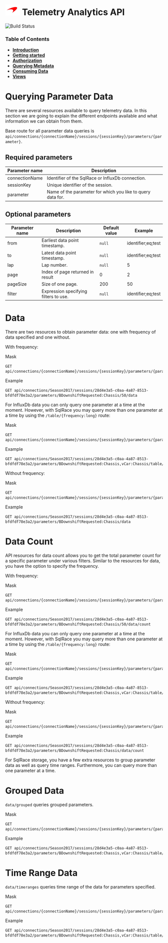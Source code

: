 # ![logo](/docs/branding.bmp) Telemetry Analytics API

![Build Status](https://mat-ocs.visualstudio.com/Telemetry%20Analytics%20Platform/_apis/build/status/MAT.TAP.TelemetryAnalytics.API/MAT.TAP.TelemetryAnalytics.API%20-%20Pull%20Request%20Gateway?branchName=develop)

### Table of Contents
- [**Introduction**](/README.md)<br>
- [**Getting started**](/docs/GettingStarted.md)<br>
- [**Authorization**](/docs/Authorization.md)<br>
- [**Querying Metadata**](/docs/Metadata.md)<br>
- [**Consuming Data**](/docs/ConsumingData.md)<br>
- [**Views**](/docs/Views.md)<br>


Querying Parameter Data
========

There are several resources available to query telemetry data. In this section we are going to explain the different endpoints available and what information we can obtain from them.

Base route for all parameter data queries is `api/connections/{connectionName}/sessions/{sessionKey}/parameters/{parameter}`.

Required parameters  
-------------------  
  
| Parameter name | Description
|----------------|-------------------------------------------------------------| 
| connectionName | Identifier of the SqlRace or InfluxDb connection. |  
| sessionKey | Unique identifier of the session. |  
| parameter | Name of the parameter for which you like to query data for. |

Optional parameters  
-------------------  
  
| Parameter name | Description | Default value | Example |  
|----------------|-------------|---------------|---------|   
| from | Earliest data point timestamp. | `null` | identifier;eq;test|measurementName;eq;testMeasurement |
| to | Latest data point timestamp. | `null` | identifier;eq;test|measurementName;eq;testMeasurement |
| lap | Lap number. | `null` | 5 |
| page | Index of page returned in result | 0 | 2 |
| pageSize | Size of one page. | 200 | 50 |
| filter | Expression specifying filters to use. | `null` | identifier;eq;test|measurementName;eq;testMeasurement |

Data
=====

There are two resources to obtain parameter data: one with frequency of data specified and one without.

With frequency:

Mask
```
GET api/connections/{connectionName}/sessions/{sessionKey}/parameters/{parameter}/{frequency:long}/data
```

Example  
```
GET api/connections/Season2017/sessions/28d4e3a5-c0aa-4a87-8513-bfdfdf78e3a2/parameters/BDownshiftRequested:Chassis/50/data
```
For InfluxDb data you can only query one parameter at a time at the moment. However, with SqlRace you may query more than one parameter at a time by using the `/table/{frequency:long}` route:

Mask
```
GET api/connections/{connectionName}/sessions/{sessionKey}/parameters/{parameters}/table/{frequency:long}/data
```

Example  
```
GET api/connections/Season2017/sessions/28d4e3a5-c0aa-4a87-8513-bfdfdf78e3a2/parameters/BDownshiftRequested:Chassis,vCar:Chassis/table/50/data
```

Without frequency:

Mask
```
GET api/connections/{connectionName}/sessions/{sessionKey}/parameters/{parameter}/data
```

Example  
```
GET api/connections/Season2017/sessions/28d4e3a5-c0aa-4a87-8513-bfdfdf78e3a2/parameters/BDownshiftRequested:Chassis/data
```

Data Count
==========

API resources for data count allows you to get the total parameter count for a specific parameter under various filters. Similar to the resources for data, you have the option to specify the frequency.

With frequency:

Mask
```
GET api/connections/{connectionName}/sessions/{sessionKey}/parameters/{parameter}/{frequency:long}/data/count
```

Example  
```
GET api/connections/Season2017/sessions/28d4e3a5-c0aa-4a87-8513-bfdfdf78e3a2/parameters/BDownshiftRequested:Chassis/50/data/count
```

For InfluxDb data you can only query one parameter at a time at the moment. However, with SqlRace you may query more than one parameter at a time by using the `/table/{frequency:long}` route:

Mask
```
GET api/connections/{connectionName}/sessions/{sessionKey}/parameters/{parameters}/table/{frequency:long}/data/count
```

Example  
```
GET api/connections/Season2017/sessions/28d4e3a5-c0aa-4a87-8513-bfdfdf78e3a2/parameters/BDownshiftRequested:Chassis,vCar:Chassis/table/50/data/count
```

Without frequency:

Mask
```
GET api/connections/{connectionName}/sessions/{sessionKey}/parameters/{parameter}/data/count
```

Example  
```
GET api/connections/Season2017/sessions/28d4e3a5-c0aa-4a87-8513-bfdfdf78e3a2/parameters/BDownshiftRequested:Chassis/data/count
```

For SqlRace storage, you have a few extra resources to group parameter data as well as query time ranges. Furthermore, you can query more than one parameter at a time.

Grouped Data
============

`data/grouped` queries grouped parameters.

Mask
```
GET api/connections/{connectionName}/sessions/{sessionKey}/parameters/{parameters}/table/{frequency:long}/data/grouped
```

Example  
```
GET api/connections/Season2017/sessions/28d4e3a5-c0aa-4a87-8513-bfdfdf78e3a2/parameters/BDownshiftRequested:Chassis,vCar:Chassis/table/50/data/grouped
```

Time Range Data
============

`data/timeranges` queries time range of the data for parameters specified.

Mask
```
GET api/connections/{connectionName}/sessions/{sessionKey}/parameters/{parameters}/table/{frequency:long}/data/timeranges
```

Example  
```
GET api/connections/Season2017/sessions/28d4e3a5-c0aa-4a87-8513-bfdfdf78e3a2/parameters/BDownshiftRequested:Chassis,vCar:Chassis/table/50/data/timeranges
```